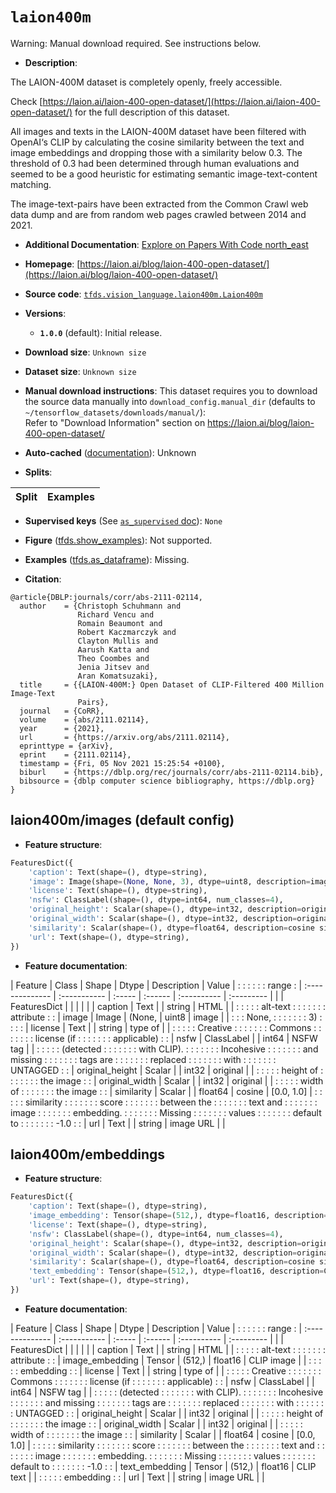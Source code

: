 <div itemscope itemtype="http://schema.org/Dataset">
  <div itemscope itemprop="includedInDataCatalog" itemtype="http://schema.org/DataCatalog">
    <meta itemprop="name" content="TensorFlow Datasets" />
  </div>
  <meta itemprop="name" content="laion400m" />
  <meta itemprop="description" content="The LAION-400M dataset is completely openly, freely accessible.&#10;&#10;Check&#10;[https://laion.ai/laion-400-open-dataset/](https://laion.ai/laion-400-open-dataset/)&#10;for the full description of this dataset.&#10;&#10;All images and texts in the LAION-400M dataset have been filtered with OpenAI‘s&#10;CLIP by calculating the cosine similarity between the text and image embeddings&#10;and dropping those with a similarity below 0.3. The threshold of 0.3 had been&#10;determined through human evaluations and seemed to be a good heuristic for&#10;estimating semantic image-text-content matching.&#10;&#10;The image-text-pairs have been extracted from the Common Crawl web data dump and&#10;are from random web pages crawled between 2014 and 2021.&#10;&#10;To use this dataset:&#10;&#10;```python&#10;import tensorflow_datasets as tfds&#10;&#10;ds = tfds.load(&#x27;laion400m&#x27;, split=&#x27;train&#x27;)&#10;for ex in ds.take(4):&#10;  print(ex)&#10;```&#10;&#10;See [the guide](https://www.tensorflow.org/datasets/overview) for more&#10;informations on [tensorflow_datasets](https://www.tensorflow.org/datasets).&#10;&#10;" />
  <meta itemprop="url" content="https://www.tensorflow.org/datasets/catalog/laion400m" />
  <meta itemprop="sameAs" content="https://laion.ai/blog/laion-400-open-dataset/" />
  <meta itemprop="citation" content="@article{DBLP:journals/corr/abs-2111-02114,&#10;  author    = {Christoph Schuhmann and&#10;               Richard Vencu and&#10;               Romain Beaumont and&#10;               Robert Kaczmarczyk and&#10;               Clayton Mullis and&#10;               Aarush Katta and&#10;               Theo Coombes and&#10;               Jenia Jitsev and&#10;               Aran Komatsuzaki},&#10;  title     = {{LAION-400M:} Open Dataset of CLIP-Filtered 400 Million Image-Text&#10;               Pairs},&#10;  journal   = {CoRR},&#10;  volume    = {abs/2111.02114},&#10;  year      = {2021},&#10;  url       = {https://arxiv.org/abs/2111.02114},&#10;  eprinttype = {arXiv},&#10;  eprint    = {2111.02114},&#10;  timestamp = {Fri, 05 Nov 2021 15:25:54 +0100},&#10;  biburl    = {https://dblp.org/rec/journals/corr/abs-2111-02114.bib},&#10;  bibsource = {dblp computer science bibliography, https://dblp.org}&#10;}" />
</div>

# `laion400m`


Warning: Manual download required. See instructions below.

*   **Description**:

The LAION-400M dataset is completely openly, freely accessible.

Check
[https://laion.ai/laion-400-open-dataset/](https://laion.ai/laion-400-open-dataset/)
for the full description of this dataset.

All images and texts in the LAION-400M dataset have been filtered with OpenAI‘s
CLIP by calculating the cosine similarity between the text and image embeddings
and dropping those with a similarity below 0.3. The threshold of 0.3 had been
determined through human evaluations and seemed to be a good heuristic for
estimating semantic image-text-content matching.

The image-text-pairs have been extracted from the Common Crawl web data dump and
are from random web pages crawled between 2014 and 2021.

*   **Additional Documentation**:
    <a class="button button-with-icon" href="https://paperswithcode.com/dataset/laion-400m">
    Explore on Papers With Code
    <span class="material-icons icon-after" aria-hidden="true"> north_east
    </span> </a>

*   **Homepage**:
    [https://laion.ai/blog/laion-400-open-dataset/](https://laion.ai/blog/laion-400-open-dataset/)

*   **Source code**:
    [`tfds.vision_language.laion400m.Laion400m`](https://github.com/tensorflow/datasets/tree/master/tensorflow_datasets/vision_language/laion400m/laion400m.py)

*   **Versions**:

    *   **`1.0.0`** (default): Initial release.

*   **Download size**: `Unknown size`

*   **Dataset size**: `Unknown size`

*   **Manual download instructions**: This dataset requires you to
    download the source data manually into `download_config.manual_dir`
    (defaults to `~/tensorflow_datasets/downloads/manual/`):<br/>
    Refer to "Download Information" section on https://laion.ai/blog/laion-400-open-dataset/

*   **Auto-cached**
    ([documentation](https://www.tensorflow.org/datasets/performances#auto-caching)):
    Unknown

*   **Splits**:

Split | Examples
:---- | -------:

*   **Supervised keys** (See
    [`as_supervised` doc](https://www.tensorflow.org/datasets/api_docs/python/tfds/load#args)):
    `None`

*   **Figure**
    ([tfds.show_examples](https://www.tensorflow.org/datasets/api_docs/python/tfds/visualization/show_examples)):
    Not supported.

*   **Examples**
    ([tfds.as_dataframe](https://www.tensorflow.org/datasets/api_docs/python/tfds/as_dataframe)):
    Missing.

*   **Citation**:

```
@article{DBLP:journals/corr/abs-2111-02114,
  author    = {Christoph Schuhmann and
               Richard Vencu and
               Romain Beaumont and
               Robert Kaczmarczyk and
               Clayton Mullis and
               Aarush Katta and
               Theo Coombes and
               Jenia Jitsev and
               Aran Komatsuzaki},
  title     = {{LAION-400M:} Open Dataset of CLIP-Filtered 400 Million Image-Text
               Pairs},
  journal   = {CoRR},
  volume    = {abs/2111.02114},
  year      = {2021},
  url       = {https://arxiv.org/abs/2111.02114},
  eprinttype = {arXiv},
  eprint    = {2111.02114},
  timestamp = {Fri, 05 Nov 2021 15:25:54 +0100},
  biburl    = {https://dblp.org/rec/journals/corr/abs-2111-02114.bib},
  bibsource = {dblp computer science bibliography, https://dblp.org}
}
```


## laion400m/images (default config)

*   **Feature structure**:

```python
FeaturesDict({
    'caption': Text(shape=(), dtype=string),
    'image': Image(shape=(None, None, 3), dtype=uint8, description=image),
    'license': Text(shape=(), dtype=string),
    'nsfw': ClassLabel(shape=(), dtype=int64, num_classes=4),
    'original_height': Scalar(shape=(), dtype=int32, description=original height of the image),
    'original_width': Scalar(shape=(), dtype=int32, description=original width of the image),
    'similarity': Scalar(shape=(), dtype=float64, description=cosine similarity score between the text and image embedding. Missing values default to -1.0),
    'url': Text(shape=(), dtype=string),
})
```

*   **Feature documentation**:

| Feature         | Class        | Shape  | Dtype   | Description | Value      |
:                 :              :        :         :             : range      :
| :-------------- | :----------- | :----- | :------ | :---------- | :--------- |
|                 | FeaturesDict |        |         |             |            |
| caption         | Text         |        | string  | HTML        |            |
:                 :              :        :         : alt-text    :            :
:                 :              :        :         : attribute   :            :
| image           | Image        | (None, | uint8   | image       |            |
:                 :              : None,  :         :             :            :
:                 :              : 3)     :         :             :            :
| license         | Text         |        | string  | type of     |            |
:                 :              :        :         : Creative    :            :
:                 :              :        :         : Commons     :            :
:                 :              :        :         : license (if :            :
:                 :              :        :         : applicable) :            :
| nsfw            | ClassLabel   |        | int64   | NSFW tag    |            |
:                 :              :        :         : (detected   :            :
:                 :              :        :         : with CLIP). :            :
:                 :              :        :         : Incohesive  :            :
:                 :              :        :         : and missing :            :
:                 :              :        :         : tags are    :            :
:                 :              :        :         : replaced    :            :
:                 :              :        :         : with        :            :
:                 :              :        :         : UNTAGGED    :            :
| original_height | Scalar       |        | int32   | original    |            |
:                 :              :        :         : height of   :            :
:                 :              :        :         : the image   :            :
| original_width  | Scalar       |        | int32   | original    |            |
:                 :              :        :         : width of    :            :
:                 :              :        :         : the image   :            :
| similarity      | Scalar       |        | float64 | cosine      | [0.0, 1.0] |
:                 :              :        :         : similarity  :            :
:                 :              :        :         : score       :            :
:                 :              :        :         : between the :            :
:                 :              :        :         : text and    :            :
:                 :              :        :         : image       :            :
:                 :              :        :         : embedding.  :            :
:                 :              :        :         : Missing     :            :
:                 :              :        :         : values      :            :
:                 :              :        :         : default to  :            :
:                 :              :        :         : -1.0        :            :
| url             | Text         |        | string  | image URL   |            |

## laion400m/embeddings

*   **Feature structure**:

```python
FeaturesDict({
    'caption': Text(shape=(), dtype=string),
    'image_embedding': Tensor(shape=(512,), dtype=float16, description=CLIP image embedding),
    'license': Text(shape=(), dtype=string),
    'nsfw': ClassLabel(shape=(), dtype=int64, num_classes=4),
    'original_height': Scalar(shape=(), dtype=int32, description=original height of the image),
    'original_width': Scalar(shape=(), dtype=int32, description=original width of the image),
    'similarity': Scalar(shape=(), dtype=float64, description=cosine similarity score between the text and image embedding. Missing values default to -1.0),
    'text_embedding': Tensor(shape=(512,), dtype=float16, description=CLIP text embedding),
    'url': Text(shape=(), dtype=string),
})
```

*   **Feature documentation**:

| Feature         | Class        | Shape  | Dtype   | Description | Value      |
:                 :              :        :         :             : range      :
| :-------------- | :----------- | :----- | :------ | :---------- | :--------- |
|                 | FeaturesDict |        |         |             |            |
| caption         | Text         |        | string  | HTML        |            |
:                 :              :        :         : alt-text    :            :
:                 :              :        :         : attribute   :            :
| image_embedding | Tensor       | (512,) | float16 | CLIP image  |            |
:                 :              :        :         : embedding   :            :
| license         | Text         |        | string  | type of     |            |
:                 :              :        :         : Creative    :            :
:                 :              :        :         : Commons     :            :
:                 :              :        :         : license (if :            :
:                 :              :        :         : applicable) :            :
| nsfw            | ClassLabel   |        | int64   | NSFW tag    |            |
:                 :              :        :         : (detected   :            :
:                 :              :        :         : with CLIP). :            :
:                 :              :        :         : Incohesive  :            :
:                 :              :        :         : and missing :            :
:                 :              :        :         : tags are    :            :
:                 :              :        :         : replaced    :            :
:                 :              :        :         : with        :            :
:                 :              :        :         : UNTAGGED    :            :
| original_height | Scalar       |        | int32   | original    |            |
:                 :              :        :         : height of   :            :
:                 :              :        :         : the image   :            :
| original_width  | Scalar       |        | int32   | original    |            |
:                 :              :        :         : width of    :            :
:                 :              :        :         : the image   :            :
| similarity      | Scalar       |        | float64 | cosine      | [0.0, 1.0] |
:                 :              :        :         : similarity  :            :
:                 :              :        :         : score       :            :
:                 :              :        :         : between the :            :
:                 :              :        :         : text and    :            :
:                 :              :        :         : image       :            :
:                 :              :        :         : embedding.  :            :
:                 :              :        :         : Missing     :            :
:                 :              :        :         : values      :            :
:                 :              :        :         : default to  :            :
:                 :              :        :         : -1.0        :            :
| text_embedding  | Tensor       | (512,) | float16 | CLIP text   |            |
:                 :              :        :         : embedding   :            :
| url             | Text         |        | string  | image URL   |            |
